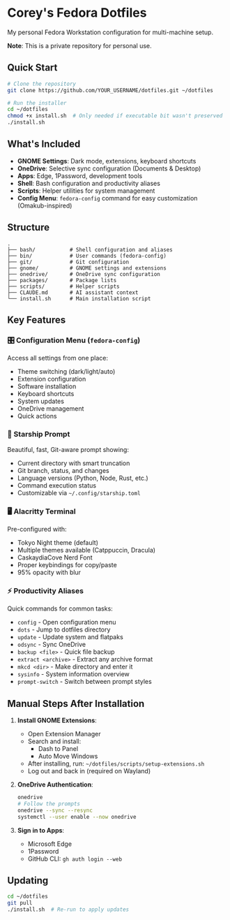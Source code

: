 # Corey's Fedora Dotfiles

My personal Fedora Workstation configuration for multi-machine setup.

**Note**: This is a private repository for personal use.

## Quick Start

```bash
# Clone the repository
git clone https://github.com/YOUR_USERNAME/dotfiles.git ~/dotfiles

# Run the installer
cd ~/dotfiles
chmod +x install.sh  # Only needed if executable bit wasn't preserved
./install.sh
```

## What's Included

- **GNOME Settings**: Dark mode, extensions, keyboard shortcuts
- **OneDrive**: Selective sync configuration (Documents & Desktop)
- **Apps**: Edge, 1Password, development tools
- **Shell**: Bash configuration and productivity aliases
- **Scripts**: Helper utilities for system management
- **Config Menu**: `fedora-config` command for easy customization (Omakub-inspired)

## Structure

```
.
├── bash/           # Shell configuration and aliases
├── bin/            # User commands (fedora-config)
├── git/            # Git configuration
├── gnome/          # GNOME settings and extensions
├── onedrive/       # OneDrive sync configuration
├── packages/       # Package lists
├── scripts/        # Helper scripts
├── CLAUDE.md       # AI assistant context
└── install.sh      # Main installation script
```

## Key Features

### 🎛️ Configuration Menu (`fedora-config`)
Access all settings from one place:
- Theme switching (dark/light/auto)
- Extension configuration
- Software installation
- Keyboard shortcuts
- System updates
- OneDrive management
- Quick actions

### 🚀 Starship Prompt
Beautiful, fast, Git-aware prompt showing:
- Current directory with smart truncation
- Git branch, status, and changes
- Language versions (Python, Node, Rust, etc.)
- Command execution status
- Customizable via `~/.config/starship.toml`

### 🖥️ Alacritty Terminal
Pre-configured with:
- Tokyo Night theme (default)
- Multiple themes available (Catppuccin, Dracula)
- CaskaydiaCove Nerd Font
- Proper keybindings for copy/paste
- 95% opacity with blur

### ⚡ Productivity Aliases
Quick commands for common tasks:
- `config` - Open configuration menu
- `dots` - Jump to dotfiles directory
- `update` - Update system and flatpaks
- `odsync` - Sync OneDrive
- `backup <file>` - Quick file backup
- `extract <archive>` - Extract any archive format
- `mkcd <dir>` - Make directory and enter it
- `sysinfo` - System information overview
- `prompt-switch` - Switch between prompt styles

## Manual Steps After Installation

1. **Install GNOME Extensions**:
   - Open Extension Manager
   - Search and install: 
     - Dash to Panel
     - Auto Move Windows
   - After installing, run: `~/dotfiles/scripts/setup-extensions.sh`
   - Log out and back in (required on Wayland)

2. **OneDrive Authentication**:
   ```bash
   onedrive
   # Follow the prompts
   onedrive --sync --resync
   systemctl --user enable --now onedrive
   ```

3. **Sign in to Apps**:
   - Microsoft Edge
   - 1Password
   - GitHub CLI: `gh auth login --web`

## Updating

```bash
cd ~/dotfiles
git pull
./install.sh  # Re-run to apply updates
```